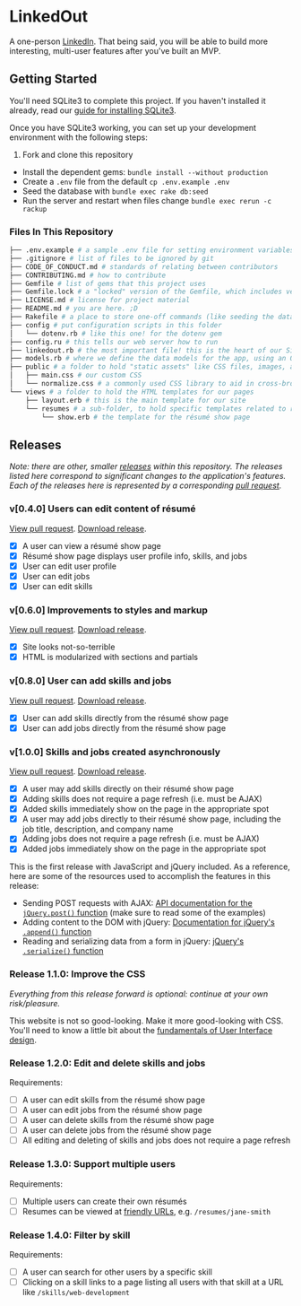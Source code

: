 # LinkedOut

A one-person [LinkedIn](https://www.linkedin.com/). That being said, you will be able to build more interesting, multi-user features after you've built an MVP.

## Getting Started

You'll need SQLite3 to complete this project. If you haven't installed it already, read our [guide for installing SQLite3][sqlite3-install].

Once you have SQLite3 working, you can set up your development environment with the following steps:

1. Fork and clone this repository
- Install the dependent gems: `bundle install --without production`
- Create a `.env` file from the default `cp .env.example .env`
- Seed the database with `bundle exec rake db:seed`
- Run the server and restart when files change `bundle exec rerun -c rackup`

### Files In This Repository

```sh
├── .env.example # a sample .env file for setting environment variables
├── .gitignore # list of files to be ignored by git
├── CODE_OF_CONDUCT.md # standards of relating between contributors
├── CONTRIBUTING.md # how to contribute
├── Gemfile # list of gems that this project uses
├── Gemfile.lock # a "locked" version of the Gemfile, which includes version numbers for all the gems
├── LICENSE.md # license for project material
├── README.md # you are here. ;D
├── Rakefile # a place to store one-off commands (like seeding the database)
├── config # put configuration scripts in this folder
│   └── dotenv.rb # like this one! for the dotenv gem
├── config.ru # this tells our web server how to run
├── linkedout.rb # the most important file! this is the heart of our Sinatra web app, where we define how to respond to requests from across the web
├── models.rb # where we define the data models for the app, using an ORM like DataMapper
├── public # a folder to hold "static assets" like CSS files, images, and JavaScript files
│   ├── main.css # our custom CSS
│   └── normalize.css # a commonly used CSS library to aid in cross-browser compatibility
└── views # a folder to hold the HTML templates for our pages
    ├── layout.erb # this is the main template for our site
    └── resumes # a sub-folder, to hold specific templates related to résumés
        └── show.erb # the template for the résumé show page
```

## Releases

_Note: there are other, smaller [releases][gh-help-releases] within this repository. The releases listed here correspond to significant changes to the application's features. Each of the releases here is represented by a corresponding [pull request][gh-help-pull-requests]._

### v[0.4.0] Users can edit content of résumé

[View pull request](../../pull/2).
[Download release](https://github.com/codeunion/linkedout-example/archive/v0.4.0.zip).

- [X] A user can view a résumé show page
- [X] Résumé show page displays user profile info, skills, and jobs
- [X] User can edit user profile
- [X] User can edit jobs
- [X] User can edit skills

### v[0.6.0] Improvements to styles and markup

[View pull request](../../pull/3).
[Download release](https://github.com/codeunion/linkedout-example/archive/v0.6.0.zip).

- [X] Site looks not-so-terrible
- [X] HTML is modularized with sections and partials

### v[0.8.0] User can add skills and jobs

[View pull request](../../pull/4).
[Download release](https://github.com/codeunion/linkedout-example/archive/v0.8.0.zip).

- [X] User can add skills directly from the résumé show page
- [X] User can add jobs directly from the résumé show page

### v[1.0.0] Skills and jobs created asynchronously

[View pull request](../../pull/5).
[Download release](https://github.com/codeunion/linkedout-example/archive/v1.0.0.zip).

- [X] A user may add skills directly on their résumé show page
- [X] Adding skills does not require a page refresh (i.e. must be AJAX)
- [X] Added skills immediately show on the page in the appropriate spot
- [X] A user may add jobs directly to their résumé show page, including the job title, description, and company name
- [X] Adding jobs does not require a page refresh (i.e. must be AJAX)
- [X] Added jobs immediately show on the page in the appropriate spot

This is the first release with JavaScript and jQuery included. As a reference, here are some of the resources used to accomplish the features in this release:

- Sending POST requests with AJAX: [API documentation for the `jQuery.post()` function][jquery-api-post] (make sure to read some of the examples)
- Adding content to the DOM with jQuery: [Documentation for jQuery's `.append()` function][jquery-api-append]
- Reading and serializing data from a form in jQuery: [jQuery's `.serialize()` function][jquery-api-serialize]

### Release 1.1.0: Improve the CSS

_Everything from this release forward is optional: continue at your own risk/pleasure._

This website is not so good-looking. Make it more good-looking with CSS. You'll need to know a little bit about the [fundamentals of User Interface design](http://blog.teamtreehouse.com/10-user-interface-design-fundamentals).

### Release 1.2.0: Edit and delete skills and jobs

Requirements:

- [ ] A user can edit skills from the résumé show page
- [ ] A user can edit jobs from the résumé show page
- [ ] A user can delete skills from the résumé show page
- [ ] A user can delete jobs from the résumé show page
- [ ] All editing and deleting of skills and jobs does not require a page refresh

### Release 1.3.0: Support multiple users

Requirements:

- [ ] Multiple users can create their own résumés
- [ ] Resumes can be viewed at [friendly URLs](http://en.wikipedia.org/wiki/Semantic_URL), e.g. `/resumes/jane-smith`

### Release 1.4.0: Filter by skill

Requirements:

- [ ] A user can search for other users by a specific skill
- [ ] Clicking on a skill links to a page listing all users with that skill at a URL like `/skills/web-development`

[sqlite3-install]:https://github.com/codeunion/fundamentals-of-web-development/wiki/Resources-and-Tools#sqlite
[jquery-api-post]:http://api.jquery.com/jquery.post/
[jquery-api-append]:http://api.jquery.com/append/
[jquery-api-serialize]:http://api.jquery.com/serialize/
[gh-help-releases]:https://help.github.com/articles/about-releases/
[gh-help-pull-requests]:https://help.github.com/articles/using-pull-requests/
